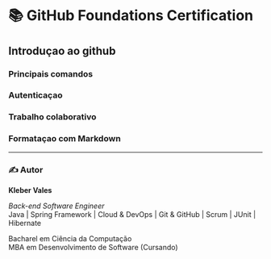 # 📚 GitHub Foundations Certification

## Introduçao ao github
### Principais comandos
### Autenticaçao
### Trabalho colaborativo
### Formataçao com Markdown


---
### ✍️ Autor

**Kleber Vales**  

*Back-end Software Engineer*  
Java | Spring Framework | Cloud & DevOps | Git & GitHub | Scrum | JUnit | Hibernate  

Bacharel em Ciência da Computação  
MBA em Desenvolvimento de Software (Cursando)


